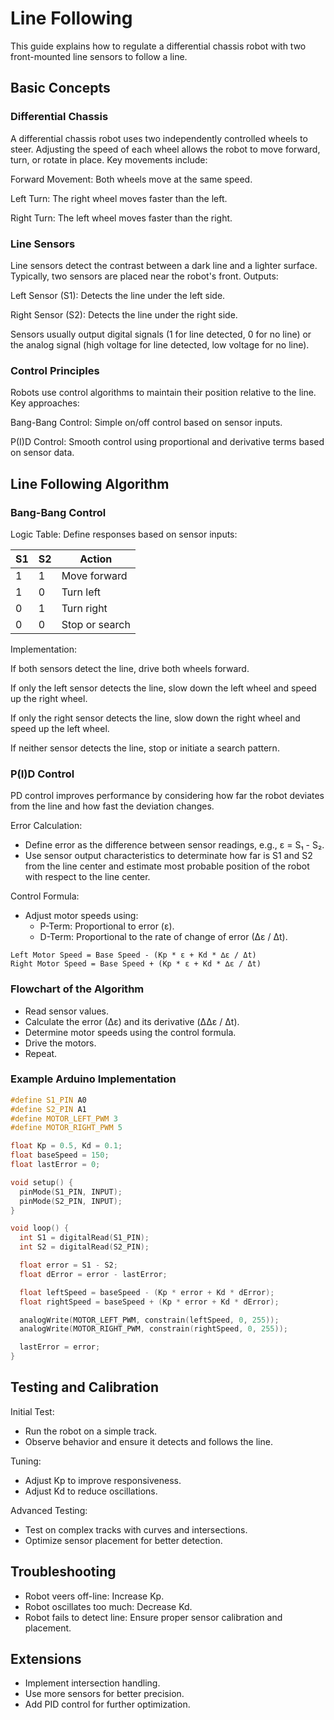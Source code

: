 # Line Following

This guide explains how to regulate a differential chassis robot with two front-mounted line sensors to follow a line.

## Basic Concepts

### Differential Chassis

A differential chassis robot uses two independently controlled wheels to steer. Adjusting the speed of each wheel allows the robot to move forward, turn, or rotate in place. Key movements include:

Forward Movement: Both wheels move at the same speed.

Left Turn: The right wheel moves faster than the left.

Right Turn: The left wheel moves faster than the right.

### Line Sensors

Line sensors detect the contrast between a dark line and a lighter surface. Typically, two sensors are placed near the robot's front. Outputs:

Left Sensor (S1): Detects the line under the left side.

Right Sensor (S2): Detects the line under the right side.

Sensors usually output digital signals (1 for line detected, 0 for no line) or the analog signal (high voltage for line detected, low voltage for no line).

### Control Principles

Robots use control algorithms to maintain their position relative to the line. Key approaches:

Bang-Bang Control: Simple on/off control based on sensor inputs.

P(I)D Control: Smooth control using proportional and derivative terms based on sensor data.

## Line Following Algorithm

### Bang-Bang Control

Logic Table: Define responses based on sensor inputs:

| S1 | S2 | Action         |
|----|----|----------------|
| 1  | 1  | Move forward   |
| 1  | 0  | Turn left      |
| 0  | 1  | Turn right     |
| 0  | 0  | Stop or search |

Implementation:

If both sensors detect the line, drive both wheels forward.

If only the left sensor detects the line, slow down the left wheel and speed up the right wheel.

If only the right sensor detects the line, slow down the right wheel and speed up the left wheel.

If neither sensor detects the line, stop or initiate a search pattern.

### P(I)D Control

PD control improves performance by considering how far the robot deviates from the line and how fast the deviation changes.

Error Calculation:
 - Define error as the difference between sensor readings, e.g., ε = S₁ - S₂.
 - Use sensor output characteristics to determinate how far is S1 and S2 from the line center and estimate most probable position of the robot with respect to the line center.

Control Formula:
 - Adjust motor speeds using:
   - P-Term: Proportional to error (ε).
   - D-Term: Proportional to the rate of change of error (∆ε / Δt).
```
Left Motor Speed = Base Speed - (Kp * ε + Kd * ∆ε / Δt)
Right Motor Speed = Base Speed + (Kp * ε + Kd * ∆ε / Δt)
```

### Flowchart of the Algorithm
 - Read sensor values.
 - Calculate the error (∆ε) and its derivative (Δ∆ε / Δt).
 - Determine motor speeds using the control formula.
 - Drive the motors.
 - Repeat.

### Example Arduino Implementation

```c++
#define S1_PIN A0
#define S2_PIN A1
#define MOTOR_LEFT_PWM 3
#define MOTOR_RIGHT_PWM 5

float Kp = 0.5, Kd = 0.1;
float baseSpeed = 150;
float lastError = 0;

void setup() {
  pinMode(S1_PIN, INPUT);
  pinMode(S2_PIN, INPUT);
}

void loop() {
  int S1 = digitalRead(S1_PIN);
  int S2 = digitalRead(S2_PIN);

  float error = S1 - S2;
  float dError = error - lastError;

  float leftSpeed = baseSpeed - (Kp * error + Kd * dError);
  float rightSpeed = baseSpeed + (Kp * error + Kd * dError);

  analogWrite(MOTOR_LEFT_PWM, constrain(leftSpeed, 0, 255));
  analogWrite(MOTOR_RIGHT_PWM, constrain(rightSpeed, 0, 255));

  lastError = error;
}
```


## Testing and Calibration

Initial Test:
 - Run the robot on a simple track.
 - Observe behavior and ensure it detects and follows the line.

Tuning:
 - Adjust Kp to improve responsiveness.
 - Adjust Kd to reduce oscillations.

Advanced Testing:
 - Test on complex tracks with curves and intersections.
 - Optimize sensor placement for better detection.

## Troubleshooting
 - Robot veers off-line: Increase Kp.
 - Robot oscillates too much: Decrease Kd.
 - Robot fails to detect line: Ensure proper sensor calibration and placement.

## Extensions
 - Implement intersection handling.
 - Use more sensors for better precision.
 - Add PID control for further optimization.

